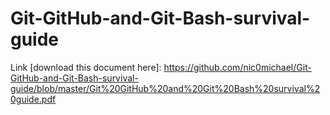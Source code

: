 # Git-GitHub-and-Git-Bash-survival-guide

Link   [download this document here]: https://github.com/nic0michael/Git-GitHub-and-Git-Bash-survival-guide/blob/master/Git%20GitHub%20and%20Git%20Bash%20survival%20guide.pdf
